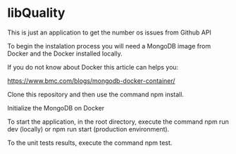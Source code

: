 # libQuality

This is just an application to get the number os issues from Github API

To begin the instalation process you will need a MongoDB image from Docker and the Docker installed locally.

If you do not know about Docker this article can helps you:

https://www.bmc.com/blogs/mongodb-docker-container/

Clone this repository and then use the command npm install.

Initialize the MongoDB on Docker

To start the application, in the root directory, execute the command npm run dev (locally) or npm run start (production environment).

To the unit tests results, execute the command npm test.
